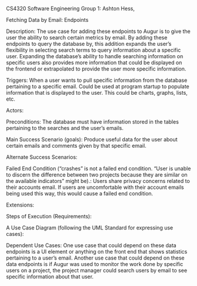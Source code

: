 CS4320 Software Engineering
Group 1: Ashton Hess,

Fetching Data by Email: Endpoints

Description:
The use case for adding these endpoints to Augur is to give the user the ability to search certain metrics by email. By adding these endpoints to query the database by, this addition expands the user’s flexibility in selecting search terms to query information about a specific user. Expanding the database’s ability to handle searching information on specific users also provides more information that could be displayed on the frontend or extrapolated to provide the user more specific information. 

Triggers:
When a user wants to pull specific information from the database pertaining to a specific email.
Could be used at program startup to populate information that is displayed to the user. This could be charts, graphs, lists, etc. 

Actors:

Preconditions:
The database must have information stored in the tables pertaining to the searches and the user’s emails. 

Main Success Scenario (goals):
Produce useful data for the user about certain emails and comments given by that specific email.

Alternate Success Scenarios:


Failed End Condition (“crashes” is not a failed end condition. “User is unable to discern the difference between two projects because they are similar on the available indicators” might be).: 
Users share privacy concerns related to their accounts email. If users are uncomfortable with their account emails being used this way, this would cause a failed end condition. 

Extensions:

Steps of Execution (Requirements):

A Use Case Diagram (following the UML Standard for expressing use cases):

Dependent Use Cases:
One use case that could depend on these data endpoints is a UI element or anything on the front end that shows statistics pertaining to a user’s email. 
Another use case that could depend on these data endpoints is if Augur was used to monitor the work done by specific users on a project, the project manager could search users by email to see specific information about that user. 
